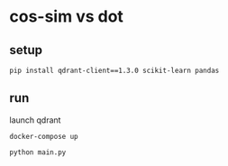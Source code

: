 # cos-sim vs dot

## setup

```shell
pip install qdrant-client==1.3.0 scikit-learn pandas
```

## run

launch qdrant

```shell
docker-compose up
```

```shell
python main.py
```
